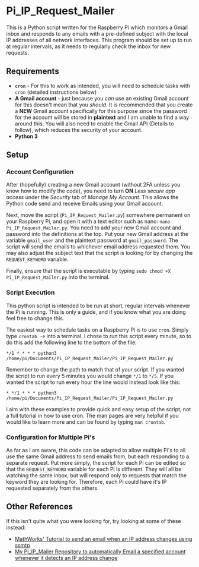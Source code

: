 # Pi_IP_Request_Mailer
This is a Python script written for the Raspberry Pi which monitors a Gmail inbox and responds to any emails with a
pre-defined subject with the local IP addresses of all network interfaces. This program should be set up to run at
regular intervals, as it needs to regularly check the inbox for new requests.

## Requirements
* **`cron`** - For this to work as intended, you will need to schedule tasks with `cron` (detailed instructions below)
* **A Gmail account** - just because you _can_ use an existing Gmail account for this doesn't mean that you _should_. It
is recommended that you create a **NEW** Gmail account specifically for this purpose since the password for the account
will be stored in **plaintext** and I am unable to find a way around this. You will also need to enable the Gmail API
(Details to follow), which reduces the security of your account.
* **Python 3**

## Setup
### Account Configuration
After (hopefully) creating a new Gmail account (without 2FA unless you know how to modify  the code), you need to turn
**ON** _Less secure app access_ under the _Security_ tab of _Manage My Account_. This allows the Python code send and
receive Emails using your Gmail account.

Next, move the script (`Pi_IP_Request_Mailer.py`) somewhere permanent on your Raspberry Pi, and open it with a text
editor such as nano: `nano Pi_IP_Request_Mailer.py`. You need to add your new Gmail account and password into the
definitions at the top. Put your new Gmail address at the variable `gmail_user` and the plaintext password at
`gmail_password`. The script will send the emails to whichever email address requested them. You may also adjust the
subject text that the script is looking for by changing the `REQUEST_KEYWORD` variable.

Finally, ensure that the script is executable by typing `sudo chmod +X Pi_IP_Request_Mailer.py` into the terminal.

### Script Execution
This python script is intended to be run at short, regular intervals whenever the Pi is running. This is only a guide,
and if you know what you are doing feel free to change this.

The easiest way to schedule tasks on a Raspberry Pi is to use `cron`. Simply type `crontab -e` into a terminal. I chose
to run this script every minute, so to do this add the following line to the bottom of the file:
```
*/1 * * * * python3 /home/pi/Documents/Pi_IP_Request_Mailer/Pi_IP_Request_Mailer.py
```
Remember to change the path to match that of your script. If you wanted the script to run every 5 minutes you would
change `*/1` to `*/5`. If you wanted the script to run every hour the line would instead look like this:
```
* */1 * * * python3 /home/pi/Documents/Pi_IP_Request_Mailer/Pi_IP_Request_Mailer.py
```
I aim with these examples to provide quick and easy setup of the script, not a full tutorial in how to use cron. The man
pages are very helpful if you would like to learn more and can be found by typing `man crontab`.

### Configuration for Multiple Pi's
As far as I am aware, this code can be adapted to allow multiple Pi's to all use the same Gmail address to send emails
from, but each responding to a separate request. Put more simply, the script for each Pi can be edited so that the
`REQUEST_KEYWORD` variable for each Pi is different. They will all be watching the same inbox, but will respond only to
requests that match the keyword they are looking for. Therefore, each Pi could have it's IP requested separately from
the others.

## Other References
If this isn't quite what you were looking for, try looking at some of these instead:
* [MathWorks' Tutorial to send an email when an IP address changes using ssmtp](
https://uk.mathworks.com/help/supportpkg/raspberrypi/ug/configure-raspberry-pi-hardware-to-email-ip-address-changes.html
"MathWorks")
* [My Pi_IP_Mailer Repository to automatically Email a specified account whenever it detects an IP address change](
https://github.com/NathanielJS1541/Pi_IP_Mailer "Pi_IP_Mailer")
